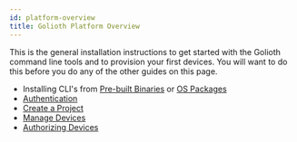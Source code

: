 ```yaml
---
id: platform-overview
title: Golioth Platform Overview
---
```


This is the general installation instructions to get started with the Golioth command line tools and to provision your first devices. You will want to do this before you do any of the other guides on this page.

- Installing CLI's from [Pre-built Binaries](/docs/guides/golioth-platform-getting-started/platform-install/platform-binaries) or [OS Packages](/docs/guides/golioth-platform-getting-started/platform-install/platform-packages)
- [Authentication](/docs/guides/golioth-platform-getting-started/platform-authentication)
- [Create a Project](/docs/guides/golioth-platform-getting-started/platform-create-project)
- [Manage Devices](/docs/guides/golioth-platform-getting-started/platform-manage-devices)
- [Authorizing Devices](/docs/guides/golioth-platform-getting-started/platform-authorize-devices)
